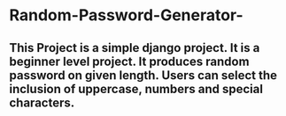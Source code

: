 # Random-Password-Generator-
## This Project is a simple django project. It is a beginner level project. It produces random password on given length. Users can select the inclusion of uppercase, numbers and special characters.
